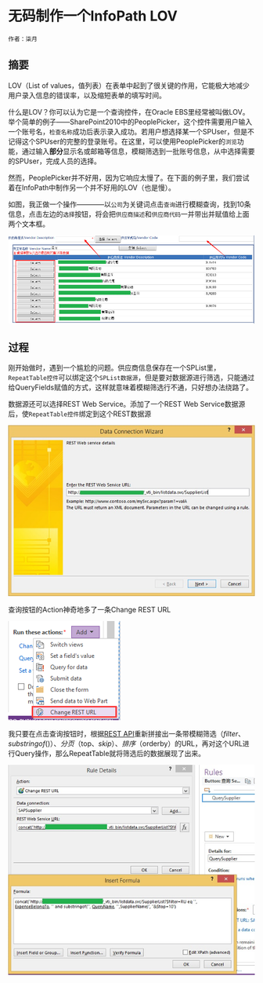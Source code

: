 # 无码制作一个InfoPath LOV
    作者：柒月

## 摘要
LOV（List of values，值列表）在表单中起到了很关键的作用，它能极大地减少用户录入信息的错误率，以及缩短表单的填写时间。

什么是LOV？你可以认为它是一个查询控件，在Oracle EBS里经常被叫做LOV。举个简单的例子——SharePoint2010中的PeoplePicker，这个控件需要用户输入一个账号名，`检查名称`成功后表示录入成功。若用户想选择某一个SPUser，但是不记得这个SPUser的完整的登录账号。在这里，可以使用PeoplePicker的`浏览`功能，通过输入**部分**显示名或邮箱等信息，模糊筛选到一批账号信息，从中选择需要的SPUser，完成人员的选择。

然而，PeoplePicker并不好用，因为它响应太慢了。在下面的例子里，我们尝试着在InfoPath中制作另一个并不好用的LOV（也是慢）。

如图，我正做一个操作————以`公司`为关键词点击`查询`进行模糊查询，找到10条信息，点击左边的`选择`按钮，将会把`供应商描述`和`供应商代码`一并带出并赋值给上面两个文本框。

![](imgs/20150610.002.jpg)

## 过程

刚开始做时，遇到一个尴尬的问题。供应商信息保存在一个SPList里，`RepeatTable控件`可以绑定这个`SPList数据源`，但是要对数据源进行筛选，只能通过给QueryFields赋值的方式，这样就意味着模糊筛选行不通，只好想办法绕路了。

数据源还可以选择REST Web Service。添加了一个REST Web Service数据源后，使`RepeatTable控件`绑定到这个REST数据源

![](imgs/20150610.003.jpg)

查询按钮的Action神奇地多了一条Change REST URL

![](imgs/20150610.001.png)

我只要在点击查询按钮时，根据[REST API](https://msdn.microsoft.com/en-us/library/fp142385 "REST API")重新拼接出一条带模糊筛选（$filter、substringof()）、分页（$top、$skip）、排序（$orderby）的URL，再对这个URL进行Query操作，那么RepeatTable就将筛选后的数据展现了出来。

![](imgs/20150610.004.jpg)
